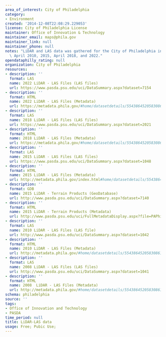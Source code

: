 ```yaml
---
area_of_interest: City of Philadelphia
category:
- Environment
created: '2014-12-08T22:08:29.229053'
license: City of Philadelphia License
maintainer: Office of Innovation & Technology
maintainer_email: maps@phila.gov
maintainer_link: null
maintainer_phone: null
notes: "LiDAR and LAS data was gathered for the City of Philadelphia in April 2008,\
  \ April 2010, 2015, April 2018, and 2022."
opendataphilly_rating: null
organization: City of Philadelphia
resources:
- description: ''
  format: LAS
  name: 2022 LiDAR - LAS Files (LAS files)
  url: https://www.pasda.psu.edu/uci/DataSummary.aspx?dataset=7154
- description: ''
  format: HTML
  name: 2022 LiDAR - LAS Files (Metadata)
  url: https://metadata.phila.gov/#home/datasetdetails/5543864520583086178c4e76/representationdetails/63ab117d31ca490011804b40/
- description: ''
  format: LAS
  name: 2018 LiDAR - LAS Files (LAS files)
  url: https://www.pasda.psu.edu/uci/DataSummary.aspx?dataset=2021
- description: ''
  format: HTML
  name: 2018 LiDAR - LAS Files (Metadata)
  url: https://metadata.phila.gov/#home/datasetdetails/5543864520583086178c4e76/representationdetails/5c4f3c2436be640860c019b1?ref=ref%3Dview_280_search%253Dlidar%2526view_280_page%253D1
- description: ''
  format: LAS
  name: 2015 LiDAR - LAS Files (LAS files)
  url: https://www.pasda.psu.edu/uci/DataSummary.aspx?dataset=1048
- description: ''
  format: HTML
  name: 2015 LiDAR - LAS Files (Metadata)
  url: http://metadata.phila.gov/index.html#home/datasetdetails/5543864520583086178c4e76/representationdetails/59286d0789a4c247661fe373/
- description: ''
  format: GDB
  name: 2015 LiDAR - Terrain Products (GeoDatabase)
  url: http://www.pasda.psu.edu/uci/DataSummary.aspx?dataset=7140
- description: ''
  format: HTML
  name: 2015 LiDAR - Terrain Products (Metadata)
  url: http://www.pasda.psu.edu/uci/FullMetadataDisplay.aspx?file=PAPhiladelphiaLiDAR2015.xml
- description: ''
  format: LAS
  name: 2010 LiDAR - LAS Files (LAS file)
  url: http://www.pasda.psu.edu/uci/DataSummary.aspx?dataset=1042
- description: ''
  format: HTML
  name: 2010 LiDAR - LAS Files (Metadata)
  url: http://metadata.phila.gov/#home/datasetdetails/5543864520583086178c4e76/representationdetails/55438a809b989a05172d0cf5/
- description: ''
  format: LAS
  name: 2008 LiDAR - LAS Files (LAS files)
  url: http://www.pasda.psu.edu/uci/DataSummary.aspx?dataset=1041
- description: ''
  format: HTML
  name: 2008  LiDAR - LAS Files (Metadata)
  url: http://metadata.phila.gov/#home/datasetdetails/5543864520583086178c4e76/representationdetails/55438a809b989a05172d0cf6/
schema: philadelphia
source: ''
tags:
- Office of Innovation and Technology
- PASDA
time_period: null
title: LiDAR-LAS data
usage: Free; Pubic Use;
---
```


